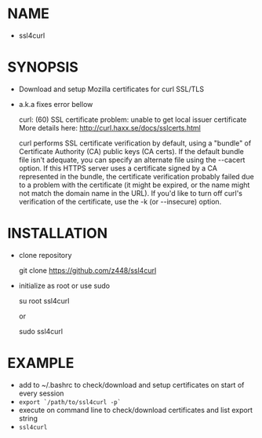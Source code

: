 # NAME 

- ssl4curl

# SYNOPSIS

- Download and setup Mozilla certificates for curl SSL/TLS
- a.k.a fixes error bellow

    curl: (60) SSL certificate problem: unable to get local issuer certificate
    More details here: http://curl.haxx.se/docs/sslcerts.html

    curl performs SSL certificate verification by default, using a "bundle"
    of Certificate Authority (CA) public keys (CA certs). If the default
    bundle file isn't adequate, you can specify an alternate file
    using the --cacert option.
    If this HTTPS server uses a certificate signed by a CA represented in
    the bundle, the certificate verification probably failed due to a
    problem with the certificate (it might be expired, or the name might
    not match the domain name in the URL).
    If you'd like to turn off curl's verification of the certificate, use
    the -k (or --insecure) option.

# INSTALLATION

- clone repository

    git clone https://github.com/z448/ssl4curl

- initialize as root or use sudo

    su root
    ssl4curl
    
    or
    
    sudo ssl4curl
    
# EXAMPLE

- add to ~/.bashrc to check/download and setup certificates on start of every session
- `` export `/path/to/ssl4curl -p` ``
- execute on command line to check/download certificates and list export string
- `ssl4curl`
